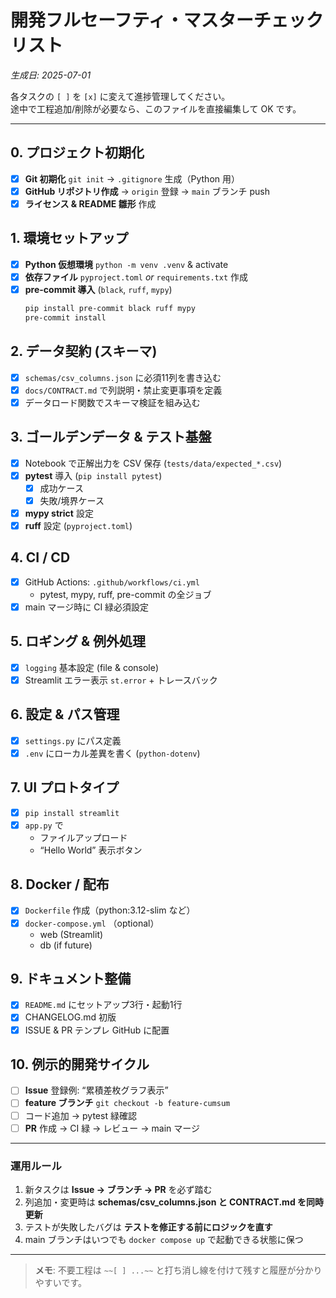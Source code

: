 
# 開発フルセーフティ・マスターチェックリスト  
*生成日: 2025-07-01*

各タスクの `[ ]` を `[x]` に変えて進捗管理してください。  
途中で工程追加/削除が必要なら、このファイルを直接編集して OK です。

---

## 0. プロジェクト初期化
- [x] **Git 初期化** `git init` → `.gitignore` 生成（Python 用）
- [x] **GitHub リポジトリ作成** → `origin` 登録 → `main` ブランチ push
- [x] **ライセンス & README 雛形** 作成

## 1. 環境セットアップ
- [x] **Python 仮想環境** `python -m venv .venv` & activate
- [x] **依存ファイル** `pyproject.toml` *or* `requirements.txt` 作成
- [x] **pre-commit 導入** (`black`, `ruff`, `mypy`)
  ```bash
  pip install pre-commit black ruff mypy
  pre-commit install
  ```

## 2. データ契約 (スキーマ)
- [x] `schemas/csv_columns.json` に必須11列を書き込む
- [x] `docs/CONTRACT.md` で列説明・禁止変更事項を定義
- [x] データロード関数でスキーマ検証を組み込む

## 3. ゴールデンデータ & テスト基盤
- [x] Notebook で正解出力を CSV 保存 (`tests/data/expected_*.csv`)
- [x] **pytest** 導入 (`pip install pytest`)
  - [x] 成功ケース
  - [x] 失敗/境界ケース
- [x] **mypy strict** 設定
- [x] **ruff** 設定 (`pyproject.toml`)

## 4. CI / CD
- [x] GitHub Actions: `.github/workflows/ci.yml`
  - pytest, mypy, ruff, pre-commit の全ジョブ
- [x] main マージ時に CI 緑必須設定

## 5. ロギング & 例外処理
- [x] `logging` 基本設定 (file & console)
- [x] Streamlit エラー表示 `st.error` + トレースバック

## 6. 設定 & パス管理
- [x] `settings.py` にパス定義
- [x] `.env` にローカル差異を書く (`python-dotenv`)

## 7. UI プロトタイプ
- [x] `pip install streamlit`
- [x] `app.py` で
  - ファイルアップロード
  - “Hello World” 表示ボタン

## 8. Docker / 配布
- [x] `Dockerfile` 作成（python:3.12-slim など）
- [x] `docker-compose.yml` （optional）
  - web (Streamlit)
  - db (if future)

## 9. ドキュメント整備
- [x] `README.md` にセットアップ3行・起動1行
- [x] CHANGELOG.md 初版
- [x] ISSUE & PR テンプレ GitHub に配置

## 10. 例示的開発サイクル
- [ ] **Issue** 登録例: “累積差枚グラフ表示”
- [ ] **feature ブランチ** `git checkout -b feature-cumsum`
- [ ] コード追加 → pytest 緑確認
- [ ] **PR** 作成 → CI 緑 → レビュー → main マージ

---

### 運用ルール
1. 新タスクは **Issue → ブランチ → PR** を必ず踏む
2. 列追加・変更時は **schemas/csv_columns.json と CONTRACT.md を同時更新**
3. テストが失敗したバグは **テストを修正する前にロジックを直す**
4. main ブランチはいつでも `docker compose up` で起動できる状態に保つ

---

> **メモ**: 不要工程は `~~[ ] ...~~` と打ち消し線を付けて残すと履歴が分かりやすいです。

